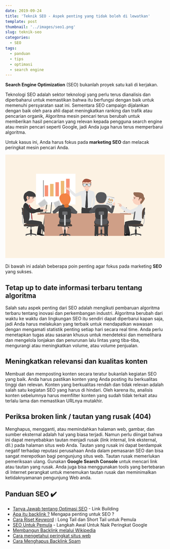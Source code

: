 ```yaml
---
date: 2019-09-24
title: 'Teknik SEO - Aspek penting yang tidak boleh di lewatkan'
template: post
thumbnail: '../images/seo1.png'
slug: teknik-seo
categories:
  - SEO
tags:
  - panduan
  - tips
  - optimasi
  - search engine
---
```


**Search Engine Optimization** (SEO) bukanlah proyek satu kali di kerjakan.

Teknologi SEO adalah sektor teknologi yang perlu terus dianalisis dan diperbaharui untuk memastikan bahwa itu berfungsi dengan baik untuk memenuhi persyaratan saat ini.
Sementara SEO campaign dijalankan dengan baik oleh para ahli dapat meningkatkan ranking dan trafik atau pencarian organik,
Algoritma mesin pencari terus berubah untuk memberikan hasil pencarian yang relevan kepada pengguna search engine atau mesin pencari seperti Google, jadi Anda juga harus terus memperbarui algoritma.
 
Untuk kasus ini, Anda harus fokus pada **marketing SEO** dan melacak peringkat mesin pencari Anda.

![](../images/marketing-seo.png)

Di bawah ini adalah beberapa poin penting agar fokus pada marketing **SEO** yang sukses. 

## Tetap up to date informasi terbaru tentang algoritma

Salah satu aspek penting dari SEO adalah mengikuti pembaruan algoritma terbaru tentang inovasi dan perkembangan industri.
Algoritma berubah dari waktu ke waktu dan lingkungan SEO itu sendiri dapat diperbarui kapan saja, jadi Anda harus melakukan yang terbaik untuk mendapatkan wawasan dengan mengamati statistik penting setiap hari secara real time.
Anda perlu menetapkan tugas atau sasaran khusus untuk mendeteksi dan memelihara dan mengelola lonjakan dan penurunan lalu lintas yang tiba-tiba, mengurangi atau meningkatkan volume, atau volume penjualan.

## Meningkatkan relevansi dan kualitas konten

Membuat dan memposting konten secara teratur bukanlah kegiatan SEO yang baik.
Anda harus pastikan konten yang Anda posting itu berkualitas tinggi dan relevan.
Konten yang berkualitas rendah dan tidak relevan adalah salah satu kegiatan SEO yang harus di hindari.
Oleh karena itu, analisis konten sebelumnya harus memfilter konten yang sudah tidak terkait atau terlalu lama dan memastikan URLnya mutakhir.

## Periksa broken link / tautan yang rusak (404)

Menghapus, mengganti, atau memindahkan halaman web, gambar, dan sumber eksternal adalah hal yang biasa terjadi.
Namun perlu diingat bahwa ini dapat menyebabkan tautan menjadi rusak (link internal, link eksternal, dll.) pada halaman situs web Anda.
Tautan yang rusak ini dapat berdampak negatif terhadap reputasi perusahaan Anda dalam pemasaran SEO dan bisa sangat merepotkan bagi pengunjung situs web.
Tautan rusak memerlukan pemeriksaan ulang.
Gunakan **Google Search Console** untuk mencari link atau tautan yang rusak. Anda juga bisa menggunakan tools yang bertebaran di Internet perangkat untuk menemukan tautan rusak dan meminimalkan ketidaknyamanan pengunjung Web anda.

## Panduan SEO ✔️

- [Tanya Jawab tentang Optimasi SEO](https://www.aradechoco.com/seo-link-building/) - Link Building
- [Apa itu backlink ?](https://www.aradechoco.com/apa-itu-backlink/) Mengapa penting untuk SEO ?
- [Cara Riset Keyword](https://www.aradechoco.com/cara-riset-keyword-untuk-pemula/) : Long Tail dan Short Tail untuk Pemula
- [SEO Untuk Pemula](https://www.aradechoco.com/SEO-untuk-pemula/) - Langkah Awal Untuk Naik Peringkat Google 
- [Membangun Backlink melalui Wikipedia](https://www.aradechoco.com/backlink-melalui-wikipedia/)
- [Cara mengetahui peringkat situs web](https://www.aradechoco.com/cara-mengetahui-peringkat-situs-web/)
- [Cara Menghapus Backlink Spam](https://www.aradechoco.com/menghapus-backlink-spam/)



